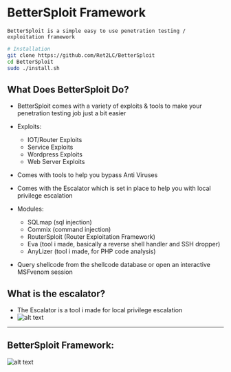 # BetterSploit Framework

```text
BetterSploit is a simple easy to use penetration testing / exploitation framework
```

```bash
# Installation
git clone https://github.com/Ret2LC/BetterSploit
cd BetterSploit
sudo ./install.sh
```
## What Does BetterSploit Do?
- BetterSploit comes with a variety of exploits & tools to make your penetration testing job just a bit easier

- Exploits:
  + IOT/Router Exploits
  + Service Exploits
  + Wordpress Exploits
  + Web Server Exploits

- Comes with tools to help you bypass Anti Viruses

- Comes with the Escalator which is set in place to help you with local privilege escalation

- Modules:
  + SQLmap (sql injection)
  + Commix (command injection)
  + RouterSploit (Router Exploitation Framework)
  + Eva (tool i made, basically a reverse shell handler and SSH dropper)
  + AnyLizer (tool i made, for PHP code analysis)

- Query shellcode from the shellcode database or open an interactive MSFvenom session

## What is the escalator?
  - The Escalator is a tool i made for local privilege escalation
  - ![alt text](https://i.imgur.com/IXQhPCR.png)

----

## BetterSploit Framework:

![alt text](https://i.imgur.com/wYYMoqg.png)
